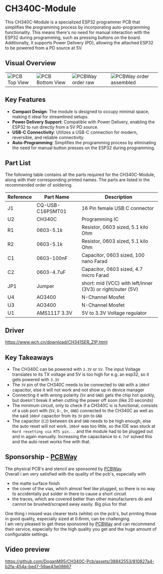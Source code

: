 # CH340C-Module

This CH340C-Module is a specialized ESP32 programmer PCB that simplifies the programming process by incorporating auto-programming functionality. This means there's no need for manual interaction with the ESP32 during programming, such as pressing buttons on the board. Additionally, it supports Power Delivery (PD), allowing the attached ESP32 to be powered from a PD source at 5V.

## Visual Overview

<table>
  <tr>
    <td>
      <img src="https://github.com/DoganM95/CH340C-Pcb/assets/38842553/930e5172-5bf8-4496-964e-156199e865cc" alt="PCB Top View"/>
    </td>
    <td>
      <img src="https://github.com/DoganM95/CH340C-Pcb/assets/38842553/0f2f7af0-e23c-419c-b916-a81f3ad52a0a" alt="PCB Bottom View"/>
    </td>
    <td>
      <img src="https://github.com/DoganM95/CH340C-Pcb/assets/38842553/9860365b-ce62-4cc8-a7cd-dd0f03e665b5" alt="PCBWay order raw"/>
    </td>
    <td>
      <img src="https://github.com/DoganM95/CH340C-Pcb/assets/38842553/d23bb2a4-6924-4b47-8242-443eb76528bd" alt="PCBWay order assembled"/>
    </td>
  </tr>
</table>

## Key Features

- **Compact Design**: The module is designed to occupy minimal space, making it ideal for streamlined setups.
- **Power Delivery Support**: Compatible with Power Delivery, enabling the ESP32 to run directly from a 5V PD source.
- **USB-C Connectivity**: Utilizes a USB-C connection for modern, reversible, and reliable connectivity.
- **Auto-Programming**: Simplifies the programming process by eliminating the need for manual button presses on the ESP32 during programming.

## Part List

The following table contains all the parts required for the CH340C-Module, along with their corresponding printed names. The parts are listed in the recommended order of soldering.

| Reference | Part Name               | Description                           |
|-----------|-------------------------|---------------------------------------|
| J1        | CQ-USB-C16PSMT01        | 16 Pin female USB C connector         |
| U2        | CH340C                  | Programming IC                        |
| R1        | 0603-5.1k               | Resistor, 0603 sized, 5.1 kilo Ohm    |
| R2        | 0603-5.1k               | Resistor, 0603 sized, 5.1 kilo Ohm    |
| C1        | 0603-100nF              | Capacitor, 0603 sized, 100 nano Farad |
| C2        | 0603-4.7uF              | Capacitor, 0603 sized, 4.7 micro Farad |
| JP1       | Jumper                  | short: mid (VCC) with left/inner (3V3) or right/outer (5V)|
| U4        | AO3400                  | N-Channel Mosfet                      |
| U3        | AO3400                  | N-Channel Mosfet                      |
| U1        | AMS1117 3.3V            | 5V to 3.3V Voltage regulator          |

## Driver
https://www.wch.cn/download/CH341SER_ZIP.html

## Key Takeaways
- The CH340C can be powered with `3.3V` or `5V`. The input Voltage translates to its TX voltage and 5V is too high for e.g. an esp32, so it gets powered with `3.3V` 
- The `3V` pin of the CH340C needs to be connected to `GND` with a `100nF` capacitor, else it will not work and not show up in device manager
- Connecting it with wrong polarity (`5V` and `GND`) gets the chip hot quickly, but doesn't break it when cutting the power off soon (like 20 seconds)
- The minimum circuit, only to check if a CH340C ic is functional, consists of a usb port with (`5V`, `D-`, `D+`, `GND`) connected to the CH340C as well as the said `100nF` capacitor from its `3V` pin to `GND`
- The capacitor (`C2`) between `EN` and `GND` needs to be high enough, else the auto reset will not work. `100nF` was too little, so the IDE was stuck at `Hard resetting via RTS pin...` and the module had to be plugged out and in again manually. Increasing the capacitance to `4.7nF` solved this and the auto reset works fine with that.

## Sponsorship - [PCBWay](https://pcbway.com/g/8bcMJY)
The physical PCB's and stencil are sponsored by [PCBWay](https://pcbway.com/g/8bcMJY).  
Overall i am very satisfied with the quality of the pcb's, especially with
- the matte surface finish
- the cover of the vias, which almost feel like plugged, so there is no way to accidentally put solder in there to cause a short circuit
- the traces, which are covered better than other manufacturers do and cannot be brushed/scraped away easily. Big plus for that

One thing i missed was clearer texts (white) on the pcb's, but printing those in good quality, especially sized at 0.6mm, can be challenging.  
I am very pleased to get these sponsored by [PCBWay](https://pcbway.com/g/8bcMJY) and can recommend their service, especially for the high quality you get and the huge amount of configurable settings.  

## Video preview
https://github.com/DoganM95/CH340C-Pcb/assets/38842553/810827a4-b2fa-454a-bed7-59ae43e08667
